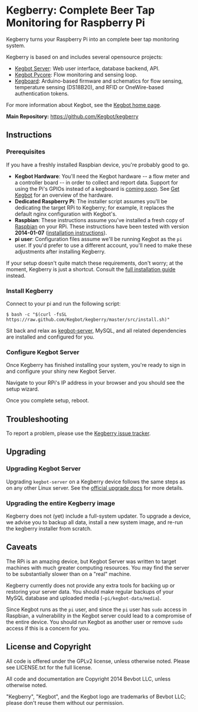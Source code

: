# Kegberry: Complete Beer Tap Monitoring for Raspberry Pi

Kegberry turns your Raspberry Pi into an complete beer tap monitoring
system.

Kegberry is based on and includes several opensource projects:

* [Kegbot Server](https://github.com/Kegbot/kegbot-server): Web user interface,
  database backend, API.
* [Kegbot Pycore](https://github.com/Kegbot/kegbot-pycore): Flow monitoring
  and sensing loop.
* [Kegboard](https://github.com/Kegbot/kegboard): Arduino-based firmware and
  schematics for flow sensing, temperature sensing (DS18B20), and
  RFID or OneWire-based authentication tokens.

For more information about Kegbot, see the
[Kegbot home page](https://kegbot.org).

**Main Repository:** https://github.com/Kegbot/kegberry


## Instructions

### Prerequisites

If you have a freshly installed Raspbian device, you're probably
good to go.

* **Kegbot Hardware**: You'll need the Kegbot hardware -- a flow meter and a
  controller board -- in order to collect and report data.  Support for using
  the Pi's GPIOs instead of a kegboard is [coming soon](https://github.com/Kegbot/kegberry/issues/6).
  See [Get Kegbot](https://kegbot.org/get-kegbot) for an overview of the hardware.
* **Dedicated Raspberry Pi**: The installer script assumes you'll be dedicating
  the target RPi to Kegberry; for example, it replaces the default nginx
  configuration with Kegbot's.
* **Raspbian**: These instructions assume you've installed a fresh copy of
  [Raspbian](http://www.raspbian.org/) on your RPi.  These instructions have
  been tested with version **2014-01-07**
  ([installation instructions](http://elinux.org/RPi_Easy_SD_Card_Setup)).
* **pi user**: Configuration files assume we'll be running Kegbot as
  the `pi` user. If you'd prefer to use a different account, you'll need
  to make these adjustments after installing Kegberry.

If your setup doesn't quite match these requirements, don't worry; at
the moment, Kegberry is just a shortcut.  Consult the
[full installation guide](https://kegbot.org/docs/server/) instead.


### Install Kegberry

Connect to your pi and run the following script:

```
$ bash -c "$(curl -fsSL https://raw.github.com/Kegbot/kegberry/master/src/install.sh)"
```

Sit back and relax as [kegbot-server](https://github.com/Kegbot/kegbot-server),
MySQL, and all related dependencies are installed and configured for you.


### Configure Kegbot Server

Once Kegberry has finished installing your system, you're ready to sign in
and configure your shiny new Kegbot Server.

Navigate to your RPi's IP address in your browser and you should see the
setup wizard.

Once you complete setup, reboot.


## Troubleshooting

To report a problem, please use the
[Kegberry issue tracker](https://github.com/Kegbot/kegberry/issues).


## Upgrading

### Upgrading Kegbot Server

Upgrading `kegbot-server` on a Kegberry device follows the same steps as on
any other Linux server.  See the
[official upgrade docs](https://kegbot.org/docs/server/upgrade-kegbot/) for more
details.

### Upgrading the entire Kegberry image

Kegberry does not (yet) include a full-system updater.  To upgrade a device, we
advise you to backup all data, install a new system image, and re-run the
kegberry installer from scratch.


## Caveats

The RPi is an amazing device, but Kegbot Server was written to target machines
with much greater computing resources.  You may find the server to be
substantially slower than on a "real" machine.

Kegberry currently does not provide any extra tools for backing up or restoring
your server data.  You should make regular backups of your MySQL database and
uploaded media (`~pi/kegbot-data/media`).

Since Kegbot runs as the `pi` user, and since the `pi` user has `sudo` access
in Raspbian, a vulnerability in the Kegbot server could lead to a compromise
of the entire device.  You should run Kegbot as another user or remove
`sudo` access if this is a concern for you.


## License and Copyright

All code is offered under the GPLv2 license, unless otherwise noted. Please see
LICENSE.txt for the full license.

All code and documentation are Copyright 2014 Bevbot LLC, unless
otherwise noted.

"Kegberry", "Kegbot", and the Kegbot logo are trademarks of Bevbot LLC;
please don't reuse them without our permission.

